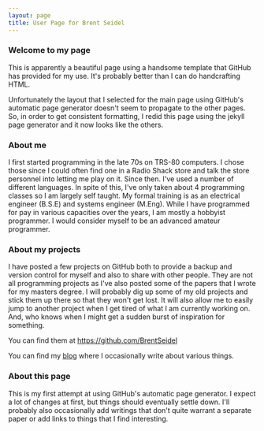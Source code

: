 ```yaml
---
layout: page
title: User Page for Brent Seidel
---
```


### Welcome to my page
This is apparently a beautiful page using a handsome template that GitHub has provided for
my use.  It's probably better than I can do handcrafting HTML.

Unfortunately the layout that I selected for the main page using GitHub's automatic page
generator doesn't seem to propagate to the other pages.  So, in order to get consistent
formatting, I redid this page using the jekyll page generator and it now looks like the
others.

### About me
I first started programming in the late 70s on TRS-80 computers.  I chose those since I
could often find one in a Radio Shack store and talk the store personnel into letting me
play on it.  Since then. I've used a number of different languages.  In spite of this,
I've only taken about 4 programming classes so I am largely self taught.  My formal
training is as an electrical engineer (B.S.E) and systems engineer (M.Eng).  While I have
programmed for pay in various capacities over the years, I am mostly a hobbyist
programmer.  I would consider myself to be an advanced amateur programmer.

### About my projects
I have posted a few projects on GitHub both to provide a backup and version control for
myself and also to share with other people.  They are not all programming projects as I've
also posted some of the papers that I wrote for my masters degree.  I will probably dig up
some of my old projects and stick them up there so that they won't get lost.  It will also
allow me to easily jump to another project when I get tired of what I am currently working
on.  And, who knows when I might get a sudden burst of inspiration for something.

You can find them at <a href="https://github.com/BrentSeidel">https://github.com/BrentSeidel</a>

You can find my <a href="/about-blog.html">blog</a> where I occasionally write about
various things.

### About this page
This is my first attempt at using GitHub's automatic page generator.  I expect a lot of
changes at first, but things should eventually settle down.  I'll probably also
occasionally add writings that don't quite warrant a separate paper or add links to things
that I find interesting.
